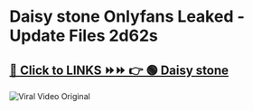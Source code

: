 
 # Daisy stone Onlyfans Leaked - Update Files 2d62s

## <h2><a href="https://clipsfans.com/Daisy_stone&ref=git">🔗 Click to LINKS ⏩⏩ 👉 🟢 Daisy stone </a></h2>

<a href="https://clipsfans.com/Daisy_stone&ref=git" rel="nofollow" data-target="animated-image.originalLink"><img src="https://i.ibb.co.com/xMMVF88/686577567.gif" alt="Viral Video Original" style="max-width: 100%; display: inline-block;" data-target="animated-image.originalImage"></a>

